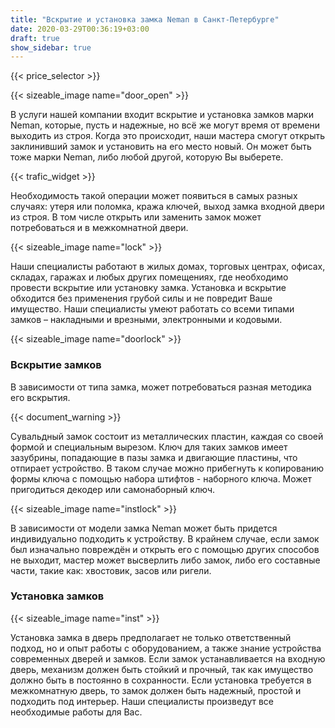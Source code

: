 ```yaml
---
title: "Вскрытие и установка замка Neman в Санкт-Петербурге"
date: 2020-03-29T00:36:19+03:00
draft: true
show_sidebar: true
---
```


{{< price_selector >}}

{{< sizeable_image name="door_open" >}}

В услуги нашей компании входит вскрытие и установка замков марки Neman, которые, пусть и надежные, но всё же могут время 
от времени выходить из строя. Когда это происходит, наши мастера смогут открыть заклинивший замок и установить на его место новый. 
Он может быть тоже марки Neman, либо любой другой, которую Вы выберете.

{{< trafic_widget >}}

Необходимость такой операции может появиться в самых разных случаях: утеря или поломка, кража ключей, выход замка входной 
двери из строя. В том числе открыть или заменить замок может потребоваться и в межкомнатной двери.

{{< sizeable_image name="lock" >}}

Наши специалисты работают в жилых домах, торговых центрах, офисах, складах, гаражах и любых других помещениях, где необходимо 
провести вскрытие или установку замка. Установка и вскрытие обходится без применения грубой силы и не повредит Ваше имущество. 
Наши специалисты умеют работать со всеми типами замков – накладными и врезными, электронными и кодовыми.

{{< sizeable_image name="doorlock" >}}

### Вскрытие замков

В зависимости от типа замка, может потребоваться разная методика его вскрытия.

{{< document_warning >}}

Сувальдный замок состоит из металлических пластин, каждая со своей формой и специальным вырезом. Ключ для таких замков 
имеет зазубрины, попадающие в пазы замка и двигающие пластины, что отпирает устройство. В таком случае можно прибегнуть к 
копированию формы ключа с помощью набора штифтов - наборного ключа. Может пригодиться декодер или самонаборный ключ.

{{< sizeable_image name="instlock" >}}

В зависимости от модели замка Neman может быть придется индивидуально подходить к устройству. В крайнем случае, если 
замок был изначально повреждён и открыть его с помощью других способов не выходит, мастер может высверлить либо замок, 
либо его составные части, такие как: хвостовик, засов или ригели.

### Установка замков

{{< sizeable_image name="inst" >}}

Установка замка в дверь предполагает не только ответственный подход, но и опыт работы с оборудованием, а также знание 
устройства современных дверей и замков. Если замок устанавливается на входную дверь, механизм должен быть стойкий и прочный, 
так как имущество должно быть в постоянно в сохранности. Если установка требуется в межкомнатную дверь, то замок должен быть 
надежный, простой и подходить под интерьер. Наши специалисты произведут все необходимые работы для Вас.
